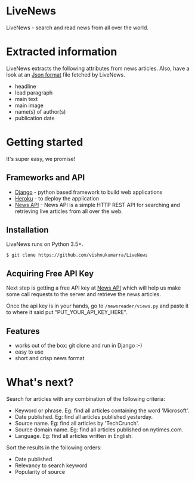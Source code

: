 # LiveNews
LiveNews - search and read news from all over the world.

# Extracted information

LiveNews extracts the following attributes from news articles. Also, have a look at an [Json format](https://newsapi.org/docs/endpoints/top-headlines) file fetched by LiveNews.

- headline
- lead paragraph
- main text
- main image
- name(s) of author(s)
- publication date
     


# Getting started
It's super easy, we promise!

## Frameworks and API
- [Django](https://www.djangoproject.com/start/) - python based framework to build web applications
- [Heroku](https://www.heroku.com/) - to deploy the application 
- [News API](https://newsapi.org) - News API is a simple HTTP REST API for searching and retrieving live articles from all over the web.

## Installation
LiveNews runs on Python 3.5+.

```
$ git clone https://github.com/vishnukumarra/LiveNews
```

## Acquiring Free API Key

Next step is getting a free API key at [News API](https://newsapi.org) which will help us make some call requests to the server and retrieve the news articles.

Once the api key is in your hands, go to ```/newsreader/views.py``` and paste it to where it said put “PUT_YOUR_API_KEY_HERE”.


## Features

- works out of the box: git clone and run in Django :-)
- easy to use
- short and crisp news format


# What's next?

Search for articles with any combination of the following criteria:

- Keyword or phrase. Eg: find all articles containing the word 'Microsoft'.
- Date published. Eg: find all articles published yesterday.
- Source name. Eg: find all articles by 'TechCrunch'.
- Source domain name. Eg: find all articles published on nytimes.com.
- Language. Eg: find all articles written in English.

Sort the results in the following orders:

- Date published
- Relevancy to search keyword
- Popularity of source
